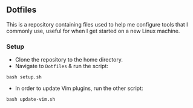 ## Dotfiles

This is a repository containing files used to help me configure tools that I commonly use, useful for when I get started on a new Linux machine.

### Setup

* Clone the repository to the home directory.
* Navigate to `Dotfiles` & run the script:
```
bash setup.sh
```
* In order to update Vim plugins, run the other script:
```
bash update-vim.sh
```

